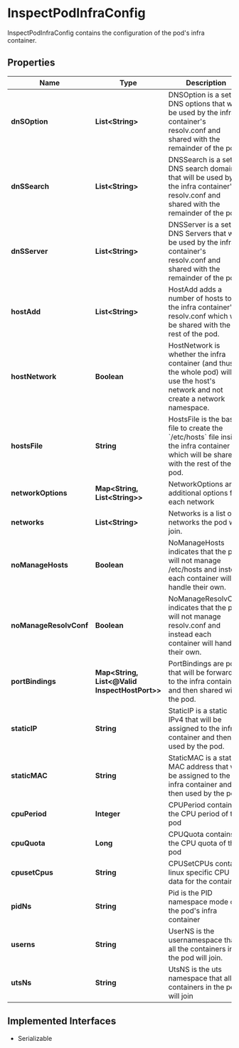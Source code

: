 

# InspectPodInfraConfig

InspectPodInfraConfig contains the configuration of the pod's infra container.

## Properties

| Name | Type | Description | Notes |
|------------ | ------------- | ------------- | -------------|
|**dnSOption** | **List&lt;String&gt;** | DNSOption is a set of DNS options that will be used by the infra container&#39;s resolv.conf and shared with the remainder of the pod. |  [optional] |
|**dnSSearch** | **List&lt;String&gt;** | DNSSearch is a set of DNS search domains that will be used by the infra container&#39;s resolv.conf and shared with the remainder of the pod. |  [optional] |
|**dnSServer** | **List&lt;String&gt;** | DNSServer is a set of DNS Servers that will be used by the infra container&#39;s resolv.conf and shared with the remainder of the pod. |  [optional] |
|**hostAdd** | **List&lt;String&gt;** | HostAdd adds a number of hosts to the infra container&#39;s resolv.conf which will be shared with the rest of the pod. |  [optional] |
|**hostNetwork** | **Boolean** | HostNetwork is whether the infra container (and thus the whole pod) will use the host&#39;s network and not create a network namespace. |  [optional] |
|**hostsFile** | **String** | HostsFile is the base file to create the &#x60;/etc/hosts&#x60; file inside the infra container which will be shared with the rest of the pod. |  [optional] |
|**networkOptions** | **Map&lt;String, List&lt;String&gt;&gt;** | NetworkOptions are additional options for each network |  [optional] |
|**networks** | **List&lt;String&gt;** | Networks is a list of networks the pod will join. |  [optional] |
|**noManageHosts** | **Boolean** | NoManageHosts indicates that the pod will not manage /etc/hosts and instead each container will handle their own. |  [optional] |
|**noManageResolvConf** | **Boolean** | NoManageResolvConf indicates that the pod will not manage resolv.conf and instead each container will handle their own. |  [optional] |
|**portBindings** | **Map&lt;String, List&lt;@Valid InspectHostPort&gt;&gt;** | PortBindings are ports that will be forwarded to the infra container and then shared with the pod. |  [optional] |
|**staticIP** | **String** | StaticIP is a static IPv4 that will be assigned to the infra container and then used by the pod. |  [optional] |
|**staticMAC** | **String** | StaticMAC is a static MAC address that will be assigned to the infra container and then used by the pod. |  [optional] |
|**cpuPeriod** | **Integer** | CPUPeriod contains the CPU period of the pod |  [optional] |
|**cpuQuota** | **Long** | CPUQuota contains the CPU quota of the pod |  [optional] |
|**cpusetCpus** | **String** | CPUSetCPUs contains linux specific CPU data for the container |  [optional] |
|**pidNs** | **String** | Pid is the PID namespace mode of the pod&#39;s infra container |  [optional] |
|**userns** | **String** | UserNS is the usernamespace that all the containers in the pod will join. |  [optional] |
|**utsNs** | **String** | UtsNS is the uts namespace that all containers in the pod will join |  [optional] |


## Implemented Interfaces

* Serializable


